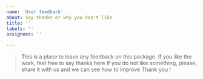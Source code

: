 ```yaml
---
name: 'User feedback'
about: Say thanks or why you don't like
title: ''
labels: ''
assignees: ''

---
```


> This is a place to leave any feedback on this package.
> If you like the work, feel free to say thanks here 
> If you do not like something, please, share it with us and we can see how to improve
> Thank you !
